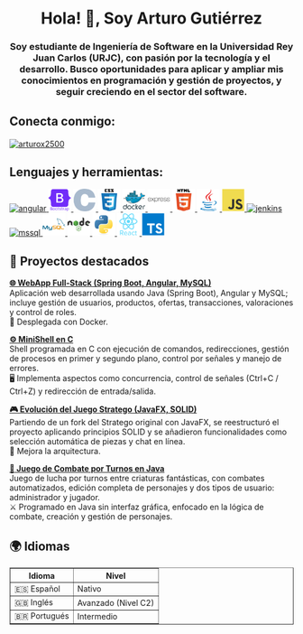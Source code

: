 <h1 align="center">Hola! 👋, Soy Arturo Gutiérrez</h1>
<h3 align="center">Soy estudiante de Ingeniería de Software en la Universidad Rey Juan Carlos (URJC), con pasión por la tecnología y el desarrollo. Busco oportunidades para aplicar y ampliar mis conocimientos en programación y gestión de proyectos, y seguir creciendo en el sector del software.</h3>

<h2 align="left">Conecta conmigo:</h2>
<p align="left">
<a href="https://linkedin.com/in/arturox2500" target="blank"><img align="center" src="https://raw.githubusercontent.com/rahuldkjain/github-profile-readme-generator/master/src/images/icons/Social/linked-in-alt.svg" alt="arturox2500" height="30" width="40" /></a>
</p>

<h2 align="left">Lenguajes y herramientas:</h2>
<p align="left"> <a href="https://angular.io" target="_blank" rel="noreferrer"> <img src="https://angular.io/assets/images/logos/angular/angular.svg" alt="angular" width="40" height="40"/> </a> <a href="https://getbootstrap.com" target="_blank" rel="noreferrer"> <img src="https://raw.githubusercontent.com/devicons/devicon/master/icons/bootstrap/bootstrap-plain-wordmark.svg" alt="bootstrap" width="40" height="40"/> </a> <a href="https://www.cprogramming.com/" target="_blank" rel="noreferrer"> <img src="https://raw.githubusercontent.com/devicons/devicon/master/icons/c/c-original.svg" alt="c" width="40" height="40"/> </a> <a href="https://www.w3schools.com/css/" target="_blank" rel="noreferrer"> <img src="https://raw.githubusercontent.com/devicons/devicon/master/icons/css3/css3-original-wordmark.svg" alt="css3" width="40" height="40"/> </a> <a href="https://www.docker.com/" target="_blank" rel="noreferrer"> <img src="https://raw.githubusercontent.com/devicons/devicon/master/icons/docker/docker-original-wordmark.svg" alt="docker" width="40" height="40"/> </a> <a href="https://expressjs.com" target="_blank" rel="noreferrer"> <img src="https://raw.githubusercontent.com/devicons/devicon/master/icons/express/express-original-wordmark.svg" alt="express" width="40" height="40"/> </a> <a href="https://www.w3.org/html/" target="_blank" rel="noreferrer"> <img src="https://raw.githubusercontent.com/devicons/devicon/master/icons/html5/html5-original-wordmark.svg" alt="html5" width="40" height="40"/> </a> <a href="https://www.java.com" target="_blank" rel="noreferrer"> <img src="https://raw.githubusercontent.com/devicons/devicon/master/icons/java/java-original.svg" alt="java" width="40" height="40"/> </a> <a href="https://developer.mozilla.org/en-US/docs/Web/JavaScript" target="_blank" rel="noreferrer"> <img src="https://raw.githubusercontent.com/devicons/devicon/master/icons/javascript/javascript-original.svg" alt="javascript" width="40" height="40"/> </a> <a href="https://www.jenkins.io" target="_blank" rel="noreferrer"> <img src="https://www.vectorlogo.zone/logos/jenkins/jenkins-icon.svg" alt="jenkins" width="40" height="40"/> </a> <a href="https://www.microsoft.com/en-us/sql-server" target="_blank" rel="noreferrer"> <img src="https://www.svgrepo.com/show/303229/microsoft-sql-server-logo.svg" alt="mssql" width="40" height="40"/> </a> <a href="https://www.mysql.com/" target="_blank" rel="noreferrer"> <img src="https://raw.githubusercontent.com/devicons/devicon/master/icons/mysql/mysql-original-wordmark.svg" alt="mysql" width="40" height="40"/> </a> <a href="https://nodejs.org" target="_blank" rel="noreferrer"> <img src="https://raw.githubusercontent.com/devicons/devicon/master/icons/nodejs/nodejs-original-wordmark.svg" alt="nodejs" width="40" height="40"/> </a> <a href="https://www.python.org" target="_blank" rel="noreferrer"> <img src="https://raw.githubusercontent.com/devicons/devicon/master/icons/python/python-original.svg" alt="python" width="40" height="40"/> </a> <a href="https://reactjs.org/" target="_blank" rel="noreferrer"> <img src="https://raw.githubusercontent.com/devicons/devicon/master/icons/react/react-original-wordmark.svg" alt="react" width="40" height="40"/> </a> <a href="https://www.typescriptlang.org/" target="_blank" rel="noreferrer"> <img src="https://raw.githubusercontent.com/devicons/devicon/master/icons/typescript/typescript-original.svg" alt="typescript" width="40" height="40"/> </a> </p>

<h2 align="left">🚀 Proyectos destacados</h2>

**[🌐 WebApp Full-Stack (Spring Boot, Angular, MySQL)](https://github.com/arturox2500/PujaHoy-WebApp)**  
Aplicación web desarrollada usando Java (Spring Boot), Angular y MySQL; incluye gestión de usuarios, productos, ofertas, transacciones, valoraciones y control de roles. <br>
🐳 Desplegada con Docker.
</p>

**[⚙️ MiniShell en C](https://github.com/arturox2500/MiniShell)**  
Shell programada en C con ejecución de comandos, redirecciones, gestión de procesos en primer y segundo plano, control por señales y manejo de errores. <br>
🖥️ Implementa aspectos como concurrencia, control de señales (Ctrl+C / Ctrl+Z) y redirección de entrada/salida.
</p>

**[🎮 Evolución del Juego Stratego (JavaFX, SOLID)](https://github.com/arturox2500/Stratego-SOLID)**  
Partiendo de un fork del Stratego original con JavaFX, se reestructuró el proyecto aplicando principios SOLID y se añadieron funcionalidades como selección automática de piezas y chat en línea. <br>
🎯 Mejora la arquitectura.
</p>


**[🐉 Juego de Combate por Turnos en Java](https://github.com/arturox2500/CombatePorTurnos)**  
Juego de lucha por turnos entre criaturas fantásticas, con combates automatizados, edición completa de personajes y dos tipos de usuario: administrador y jugador. <br>
⚔️ Programado en Java sin interfaz gráfica, enfocado en la lógica de combate, creación y gestión de personajes.
</p>

<h2>🌍 Idiomas</h2>
<table border="1" cellpadding="6" cellspacing="0" style="border-collapse: collapse;">
  <thead>
    <tr>
      <th>Idioma</th>
      <th>Nivel</th>
    </tr>
  </thead>
  <tbody>
    <tr><td>🇪🇸 Español</td><td>Nativo</td></tr>
    <tr><td>🇬🇧 Inglés</td><td>Avanzado (Nivel C2)</td></tr>
    <tr><td>🇧🇷 Portugués</td><td>Intermedio</td></tr>
  </tbody>
</table>
